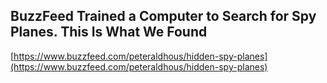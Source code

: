 ## BuzzFeed Trained a Computer to Search for Spy Planes. This Is What We Found
  
  [https://www.buzzfeed.com/peteraldhous/hidden-spy-planes](https://www.buzzfeed.com/peteraldhous/hidden-spy-planes)